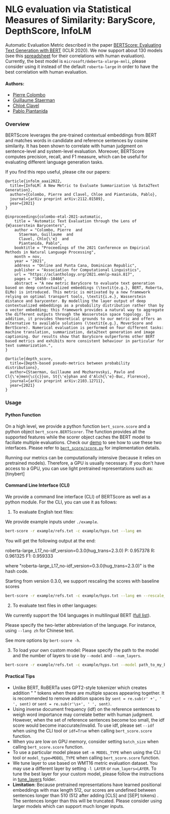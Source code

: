 # NLG evaluation via Statistical Measures of Similarity: BaryScore, DepthScore, InfoLM

Automatic Evaluation Metric described in the
paper [BERTScore: Evaluating Text Generation with BERT](https://arxiv.org/abs/1904.09675) (ICLR 2020). We now support
about 130 models (see
this [spreadsheet](https://docs.google.com/spreadsheets/d/1RKOVpselB98Nnh_EOC4A2BYn8_201tmPODpNWu4w7xI/edit?usp=sharing)
for their correlations with human evaluation). Currently, the best model is `microsoft/deberta-xlarge-mnli`, please
consider using it instead of the default `roberta-large` in order to have the best correlation with human evaluation.

#### Authors:

* [Pierre Colombo](https://scholar.google.com/citations?user=yPoMt8gAAAAJ&hl=fr)
* [Guillaume Staerman](https://scholar.google.com/citations?user=Zb2ax0wAAAAJ&hl=fr)
* [Chloé Clavel](https://scholar.google.fr/citations?user=TAZbfksAAAAJ&hl=en)
* [Pablo Piantanida](https://scholar.google.com/citations?user=QyBEFv0AAAAJ&hl=fr)

### Overview

BERTScore leverages the pre-trained contextual embeddings from BERT and matches words in candidate and reference
sentences by cosine similarity. It has been shown to correlate with human judgment on sentence-level and system-level
evaluation. Moreover, BERTScore computes precision, recall, and F1 measure, which can be useful for evaluating different
language generation tasks.

If you find this repo useful, please cite our papers:

```
@article{infolm_aaai2022,
  title={InfoLM: A New Metric to Evaluate Summarization \& Data2Text Generation},
  author={Colombo, Pierre and Clavel, Chloe and Piantanida, Pablo},
  journal={arXiv preprint arXiv:2112.01589},
  year={2021}
}
```

```
@inproceedings{colombo-etal-2021-automatic,
    title = "Automatic Text Evaluation through the Lens of {W}asserstein Barycenters",
    author = "Colombo, Pierre  and
      Staerman, Guillaume  and
      Clavel, Chlo{\'e}  and
      Piantanida, Pablo",
    booktitle = "Proceedings of the 2021 Conference on Empirical Methods in Natural Language Processing",
    month = nov,
    year = "2021",
    address = "Online and Punta Cana, Dominican Republic",
    publisher = "Association for Computational Linguistics",
    url = "https://aclanthology.org/2021.emnlp-main.817",
    pages = "10450--10466",
    abstract = "A new metric BaryScore to evaluate text generation based on deep contextualized embeddings (\textit{e.g.}, BERT, Roberta, ELMo) is introduced. This metric is motivated by a new framework relying on optimal transport tools, \textit{i.e.}, Wasserstein distance and barycenter. By modelling the layer output of deep contextualized embeddings as a probability distribution rather than by a vector embedding; this framework provides a natural way to aggregate the different outputs through the Wasserstein space topology. In addition, it provides theoretical grounds to our metric and offers an alternative to available solutions (\textit{e.g.}, MoverScore and BertScore). Numerical evaluation is performed on four different tasks: machine translation, summarization, data2text generation and image captioning. Our results show that BaryScore outperforms other BERT based metrics and exhibits more consistent behaviour in particular for text summarization.",
}
```

```
@article{depth_score,
  title={Depth-based pseudo-metrics between probability distributions},
  author={Staerman, Guillaume and Mozharovskyi, Pavlo and Cl{\'e}men{\c{c}}on, St{\'e}phan and d'Alch{\'e}-Buc, Florence},
  journal={arXiv preprint arXiv:2103.12711},
  year={2021}
}
```

### Usage

#### Python Function

On a high level, we provide a python function `bert_score.score` and a python object `bert_score.BERTScorer`. The
function provides all the supported features while the scorer object caches the BERT model to faciliate multiple
evaluations. Check our [demo](./example/Demo.ipynb) to see how to use these two interfaces. Please refer
to [`bert_score/score.py`](./bert_score/score.py) for implementation details.

Running our metrics can be computationally intensive (because it relies on pretrained models). Therefore, a GPU is
usually necessary. If you don't have access to a GPU, you can use light pretrained representations such as: [tinybert]

#### Command Line Interface (CLI)

We provide a command line interface (CLI) of BERTScore as well as a python module. For the CLI, you can use it as
follows:

1. To evaluate English text files:

We provide example inputs under `./example`.

```sh
bert-score -r example/refs.txt -c example/hyps.txt --lang en
```

You will get the following output at the end:

roberta-large_L17_no-idf_version=0.3.0(hug_trans=2.3.0) P: 0.957378 R: 0.961325 F1: 0.959333

where "roberta-large_L17_no-idf_version=0.3.0(hug_trans=2.3.0)" is the hash code.

Starting from version 0.3.0, we support rescaling the scores with baseline scores

```sh
bert-score -r example/refs.txt -c example/hyps.txt --lang en --rescale_with_baseline
```

2. To evaluate text files in other languages:

We currently support the 104 languages in multilingual
BERT ([full list](https://github.com/google-research/bert/blob/master/multilingual.md#list-of-languages)).

Please specify the two-letter abbreviation of the language. For instance, using `--lang zh` for Chinese text.

See more options by `bert-score -h`.

3. To load your own custom model:
   Please specify the path to the model and the number of layers to use by `--model` and `--num_layers`.

```sh
bert-score -r example/refs.txt -c example/hyps.txt --model path_to_my_bert --num_layers 9
```

#### Practical Tips

* Unlike BERT, RoBERTa uses GPT2-style tokenizer which creates addition " " tokens when there are multiple spaces
  appearing together. It is recommended to remove addition spaces by `sent = re.sub(r' +', ' ', sent)`
  or `sent = re.sub(r'\s+', ' ', sent)`.
* Using inverse document frequency (idf) on the reference sentences to weigh word importance may correlate better with
  human judgment. However, when the set of reference sentences become too small, the idf score would become
  inaccurate/invalid. To use idf, please set `--idf` when using the CLI tool or
  `idf=True` when calling `bert_score.score` function.
* When you are low on GPU memory, consider setting `batch_size` when calling
  `bert_score.score` function.
* To use a particular model please set `-m MODEL_TYPE` when using the CLI tool or `model_type=MODEL_TYPE` when
  calling `bert_score.score` function.
* We tune layer to use based on WMT16 metric evaluation dataset. You may use a different layer by setting `-l LAYER`
  or `num_layers=LAYER`. To tune the best layer for your custom model, please follow the instructions
  in [tune_layers](tune_layers) folder.
* __Limitation__: Because pretrained representations have learned positional embeddings with
  max length 512, our scores are undefined between sentences longer than 510 (512 after adding \[CLS\] and \[SEP\] tokens)
  . The sentences longer than this will be truncated. Please consider using larger models which can support much longer inputs.
